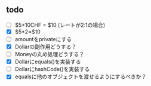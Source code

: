 ## todo
- [ ] \$5+10CHF = \$10 (レートが2:1の場合)
- [x] \$5*2=\$10
- [ ] amountをprivateにする
- [x] Dollarの副作用どうする？
- [ ] Moneyの丸め処理どうする？
- [x] Dollarにequals()を実装する
- [ ] DollarにhashCode()を実装する
- [x] equalsに他のオブジェクトを渡せるようにするべきか？